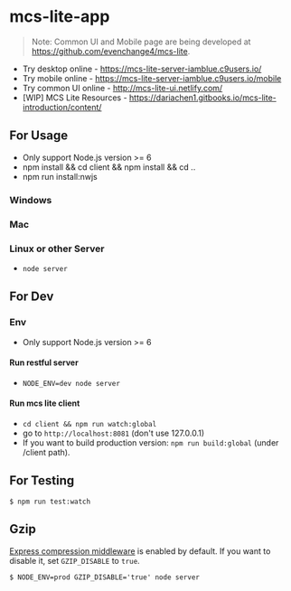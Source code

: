 # mcs-lite-app

> Note: Common UI and Mobile page are being developed at https://github.com/evenchange4/mcs-lite.

-   Try desktop online - https://mcs-lite-server-iamblue.c9users.io/
-   Try mobile online - https://mcs-lite-server-iamblue.c9users.io/mobile
-   Try common UI online - http://mcs-lite-ui.netlify.com/
-   [WIP] MCS Lite Resources -  https://dariachen1.gitbooks.io/mcs-lite-introduction/content/

## For Usage
* Only support Node.js version >= 6
* npm install && cd client && npm install && cd ..
* npm run install:nwjs

### Windows

### Mac

### Linux or other Server
* `node server`

## For Dev

### Env

* Only support Node.js version >= 6

#### Run restful server
* `NODE_ENV=dev node server`

#### Run mcs lite client
* `cd client && npm run watch:global`
* go to `http://localhost:8081` (don't use 127.0.0.1)
* If you want to build production version: `npm run build:global` (under /client path).

## For Testing

```
$ npm run test:watch
```

## Gzip

[Express compression middleware](https://github.com/expressjs/compression#expressconnect) is enabled by default. If you want to disable it, set `GZIP_DISABLE` to `true`.

```
$ NODE_ENV=prod GZIP_DISABLE='true' node server
```
